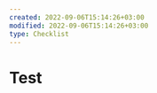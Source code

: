 ```yaml
---
created: 2022-09-06T15:14:26+03:00
modified: 2022-09-06T15:14:26+03:00
type: Checklist
---
```


# Test

